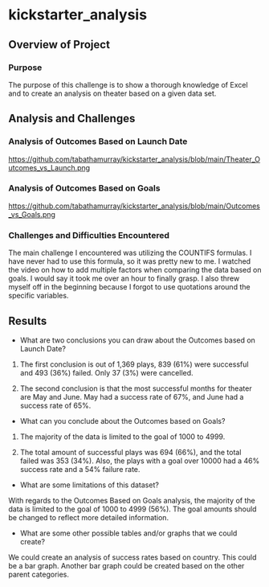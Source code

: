 # kickstarter_analysis

## Overview of Project

### Purpose

The purpose of this challenge is to show a thorough knowledge of Excel and to create an analysis on theater based on a given data set.

## Analysis and Challenges

### Analysis of Outcomes Based on Launch Date

https://github.com/tabathamurray/kickstarter_analysis/blob/main/Theater_Outcomes_vs_Launch.png

### Analysis of Outcomes Based on Goals

https://github.com/tabathamurray/kickstarter_analysis/blob/main/Outcomes_vs_Goals.png

### Challenges and Difficulties Encountered

The main challenge I encountered was utilizing the COUNTIFS formulas. I have never had to use this formula, so it was pretty new to me. I watched the video on how to add multiple factors when comparing the data based on goals. I would say it took me over an hour to finally grasp. I also threw myself off in the beginning because I forgot to use quotations around the specific variables. 

## Results

- What are two conclusions you can draw about the Outcomes based on Launch Date?

1. The first conclusion is out of 1,369 plays, 839 (61%) were successful and 493 (36%) failed. Only 37 (3%) were cancelled. 

2. The second conclusion is that the most successful months for theater are May and June. May had a success rate of 67%, and June had a success rate of 65%.

- What can you conclude about the Outcomes based on Goals?

1. The majority of the data is limited to the goal of 1000 to 4999. 

2. The total amount of successful plays was 694 (66%), and the total failed was 353 (34%). Also, the plays with a goal over 10000 had a 46% success rate and a 54% failure rate.

- What are some limitations of this dataset?

With regards to the Outcomes Based on Goals analysis, the majority of the data is limited to the goal of 1000 to 4999 (56%). The goal amounts should be changed to reflect more detailed information.

- What are some other possible tables and/or graphs that we could create?

We could create an analysis of success rates based on country. This could be a bar graph. Another bar graph could be created based on the other parent categories.
